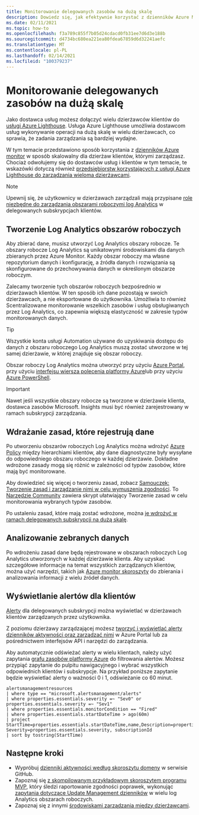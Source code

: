 ```yaml
---
title: Monitorowanie delegowanych zasobów na dużą skalę
description: Dowiedz się, jak efektywnie korzystać z dzienników Azure Monitor w sposób skalowalny dla dzierżaw klientów, którymi zarządzasz.
ms.date: 02/11/2021
ms.topic: how-to
ms.openlocfilehash: f3a789c855f7b05d24cdacd0fb31ee7d6d3e188b
ms.sourcegitcommit: d4734bc680ea221ea80fdea67859d6d32241aefc
ms.translationtype: MT
ms.contentlocale: pl-PL
ms.lasthandoff: 02/14/2021
ms.locfileid: "100379237"
---
```

# <a name="monitor-delegated-resources-at-scale"></a>Monitorowanie delegowanych zasobów na dużą skalę

Jako dostawca usług możesz dołączyć wielu dzierżawców klientów do [usługi Azure Lighthouse](../overview.md). Usługa Azure Lighthouse umożliwia dostawcom usług wykonywanie operacji na dużą skalę w wielu dzierżawcach, co sprawia, że zadania zarządzania są bardziej wydajne.

W tym temacie przedstawiono sposób korzystania z [dzienników Azure monitor](../../azure-monitor/platform/data-platform-logs.md) w sposób skalowalny dla dzierżaw klientów, którymi zarządzasz. Chociaż odwołujemy się do dostawców usług i klientów w tym temacie, te wskazówki dotyczą również [przedsiębiorstw korzystających z usługi Azure Lighthouse do zarządzania wieloma dzierżawcami](../concepts/enterprise.md).

> [!NOTE]
> Upewnij się, że użytkownicy w dzierżawach zarządzali mają przypisane [role niezbędne do zarządzania obszarami roboczymi log Analytics](../../azure-monitor/platform/manage-access.md#manage-access-using-azure-permissions) w delegowanych subskrypcjach klientów.

## <a name="create-log-analytics-workspaces"></a>Tworzenie Log Analytics obszarów roboczych

Aby zbierać dane, musisz utworzyć Log Analytics obszary robocze. Te obszary robocze Log Analytics są unikatowymi środowiskami dla danych zbieranych przez Azure Monitor. Każdy obszar roboczy ma własne repozytorium danych i konfigurację, a źródła danych i rozwiązania są skonfigurowane do przechowywania danych w określonym obszarze roboczym.

Zalecamy tworzenie tych obszarów roboczych bezpośrednio w dzierżawach klientów. W ten sposób ich dane pozostają w swoich dzierżawcach, a nie eksportowane do użytkownika. Umożliwia to również Scentralizowane monitorowanie wszelkich zasobów i usług obsługiwanych przez Log Analytics, co zapewnia większą elastyczność w zakresie typów monitorowanych danych.

> [!TIP]
> Wszystkie konta usługi Automation używane do uzyskiwania dostępu do danych z obszaru roboczego Log Analytics muszą zostać utworzone w tej samej dzierżawie, w której znajduje się obszar roboczy.

Obszar roboczy Log Analytics można utworzyć przy użyciu [Azure Portal](../../azure-monitor/learn/quick-create-workspace.md), przy użyciu [interfejsu wiersza polecenia platformy Azure](../../azure-monitor/learn/quick-create-workspace-cli.md)lub przy użyciu [Azure PowerShell](../../azure-monitor/platform/powershell-workspace-configuration.md).

> [!IMPORTANT]
> Nawet jeśli wszystkie obszary robocze są tworzone w dzierżawie klienta, dostawca zasobów Microsoft. Insights musi być również zarejestrowany w ramach subskrypcji zarządzania.

## <a name="deploy-policies-that-log-data"></a>Wdrażanie zasad, które rejestrują dane

Po utworzeniu obszarów roboczych Log Analytics można wdrożyć [Azure Policy](../../governance/policy/index.yml) między hierarchiami klientów, aby dane diagnostyczne były wysyłane do odpowiedniego obszaru roboczego w każdej dzierżawie. Dokładne wdrożone zasady mogą się różnić w zależności od typów zasobów, które mają być monitorowane.

Aby dowiedzieć się więcej o tworzeniu zasad, zobacz [Samouczek: Tworzenie zasad i zarządzanie nimi w celu wymuszenia zgodności](../../governance/policy/tutorials/create-and-manage.md). To [Narzędzie Community](https://github.com/Azure/Azure-Lighthouse-samples/tree/master/tools/azure-diagnostics-policy-generator) zawiera skrypt ułatwiający Tworzenie zasad w celu monitorowania wybranych typów zasobów.

Po ustaleniu zasad, które mają zostać wdrożone, można [je wdrożyć w ramach delegowanych subskrypcji na dużą skalę](policy-at-scale.md).

## <a name="analyze-the-gathered-data"></a>Analizowanie zebranych danych

Po wdrożeniu zasad dane będą rejestrowane w obszarach roboczych Log Analytics utworzonych w każdej dzierżawie klienta. Aby uzyskać szczegółowe informacje na temat wszystkich zarządzanych klientów, można użyć narzędzi, takich jak [Azure monitor skoroszyty](../../azure-monitor/platform/workbooks-overview.md) do zbierania i analizowania informacji z wielu źródeł danych.

## <a name="view-alerts-across-customers"></a>Wyświetlanie alertów dla klientów

[Alerty](../../azure-monitor/platform/alerts-overview.md) dla delegowanych subskrypcji można wyświetlać w dzierżawach klientów zarządzanych przez użytkownika.

Z poziomu dzierżawy zarządzającej możesz [tworzyć i wyświetlać alerty dzienników aktywności oraz zarządzać nimi](../../azure-monitor/platform/alerts-activity-log.md) w Azure Portal lub za pośrednictwem interfejsów API i narzędzi do zarządzania.

Aby automatycznie odświeżać alerty w wielu klientach, należy użyć zapytania [grafu zasobów platformy Azure](../../governance/resource-graph/overview.md) do filtrowania alertów. Możesz przypiąć zapytanie do pulpitu nawigacyjnego i wybrać wszystkich odpowiednich klientów i subskrypcje. Na przykład poniższe zapytanie będzie wyświetlać alerty o ważności 0 i 1, odświeżanie co 60 minut.

```kusto
alertsmanagementresources
| where type == "microsoft.alertsmanagement/alerts"
| where properties.essentials.severity =~ "Sev0" or properties.essentials.severity =~ "Sev1"
| where properties.essentials.monitorCondition == "Fired"
| where properties.essentials.startDateTime > ago(60m)
| project StartTime=properties.essentials.startDateTime,name,Description=properties.essentials.description, Severity=properties.essentials.severity, subscriptionId
| sort by tostring(StartTime)
```

## <a name="next-steps"></a>Następne kroki

- Wypróbuj [dzienniki aktywności według skoroszytu domeny](https://github.com/Azure/Azure-Lighthouse-samples/tree/master/templates/workbook-activitylogs-by-domain) w serwisie GitHub.
- Zapoznaj się [z skompilowanym przykładowym skoroszytem programu MVP](https://github.com/scautomation/Azure-Automation-Update-Management-Workbooks), który śledzi raportowanie zgodności poprawek, wykonując [zapytania dotyczące Update Management dzienników](../../automation/update-management/query-logs.md) w wielu log Analytics obszarach roboczych. 
- Zapoznaj się z innymi [środowiskami zarządzania między dzierżawcami](../concepts/cross-tenant-management-experience.md).
